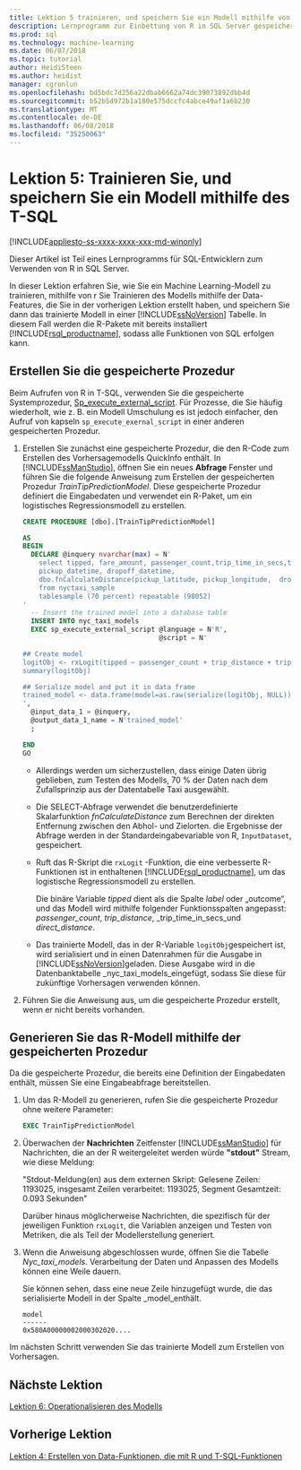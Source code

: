 ```yaml
---
title: Lektion 5 trainieren, und speichern Sie ein Modell mithilfe von R und T-SQL (SQL Server-Machine Learning) | Microsoft Docs
description: Lernprogramm zur Einbettung von R in SQL Server gespeicherte Prozeduren und Funktionen des T-SQL
ms.prod: sql
ms.technology: machine-learning
ms.date: 06/07/2018
ms.topic: tutorial
author: HeidiSteen
ms.author: heidist
manager: cgronlun
ms.openlocfilehash: bd5bdc7d256a22dbab6662a74dc39073892dbb4d
ms.sourcegitcommit: b52b5d972b1a180e575dccfc4abce49af1a6b230
ms.translationtype: MT
ms.contentlocale: de-DE
ms.lasthandoff: 06/08/2018
ms.locfileid: "35250063"
---
```

# <a name="lesson-5-train-and-save-a-model-using-t-sql"></a>Lektion 5: Trainieren Sie, und speichern Sie ein Modell mithilfe des T-SQL
[!INCLUDE[appliesto-ss-xxxx-xxxx-xxx-md-winonly](../../includes/appliesto-ss-xxxx-xxxx-xxx-md-winonly.md)]

Dieser Artikel ist Teil eines Lernprogramms für SQL-Entwicklern zum Verwenden von R in SQL Server.

In dieser Lektion erfahren Sie, wie Sie ein Machine Learning-Modell zu trainieren, mithilfe von r Sie Trainieren des Modells mithilfe der Data-Features, die Sie in der vorherigen Lektion erstellt haben, und speichern Sie dann das trainierte Modell in einer [!INCLUDE[ssNoVersion](../../includes/ssnoversion-md.md)] Tabelle. In diesem Fall werden die R-Pakete mit bereits installiert [!INCLUDE[rsql_productname](../../includes/rsql-productname-md.md)], sodass alle Funktionen von SQL erfolgen kann.

## <a name="create-the-stored-procedure"></a>Erstellen Sie die gespeicherte Prozedur

Beim Aufrufen von R in T-SQL, verwenden Sie die gespeicherte Systemprozedur, [Sp_execute_external_script](../../relational-databases/system-stored-procedures/sp-execute-external-script-transact-sql.md). Für Prozesse, die Sie häufig wiederholt, wie z. B. ein Modell Umschulung es ist jedoch einfacher, den Aufruf von kapseln `sp_execute_exernal_script` in einer anderen gespeicherten Prozedur.

1.  Erstellen Sie zunächst eine gespeicherte Prozedur, die den R-Code zum Erstellen des Vorhersagemodells QuickInfo enthält. In [!INCLUDE[ssManStudio](../../includes/ssmanstudio-md.md)], öffnen Sie ein neues **Abfrage** Fenster und führen Sie die folgende Anweisung zum Erstellen der gespeicherten Prozedur _TrainTipPredictionModel_. Diese gespeicherte Prozedur definiert die Eingabedaten und verwendet ein R-Paket, um ein logistisches Regressionsmodell zu erstellen.

    ```SQL
    CREATE PROCEDURE [dbo].[TrainTipPredictionModel]
    
    AS
    BEGIN
      DECLARE @inquery nvarchar(max) = N'
        select tipped, fare_amount, passenger_count,trip_time_in_secs,trip_distance,
        pickup_datetime, dropoff_datetime,
        dbo.fnCalculateDistance(pickup_latitude, pickup_longitude,  dropoff_latitude, dropoff_longitude) as direct_distance
        from nyctaxi_sample
        tablesample (70 percent) repeatable (98052)
    '
      -- Insert the trained model into a database table
      INSERT INTO nyc_taxi_models
      EXEC sp_execute_external_script @language = N'R',
                                      @script = N'
    
    ## Create model
    logitObj <- rxLogit(tipped ~ passenger_count + trip_distance + trip_time_in_secs + direct_distance, data = InputDataSet)
    summary(logitObj)
    
    ## Serialize model and put it in data frame
    trained_model <- data.frame(model=as.raw(serialize(logitObj, NULL)));
    ',
      @input_data_1 = @inquery,
      @output_data_1_name = N'trained_model'
      ;
    
    END
    GO
    ```

    - Allerdings werden um sicherzustellen, dass einige Daten übrig geblieben, zum Testen des Modells, 70 % der Daten nach dem Zufallsprinzip aus der Datentabelle Taxi ausgewählt.
    
    - Die SELECT-Abfrage verwendet die benutzerdefinierte Skalarfunktion _fnCalculateDistance_ zum Berechnen der direkten Entfernung zwischen den Abhol- und Zielorten.  die Ergebnisse der Abfrage werden in der Standardeingabevariable von R, `InputDataset`, gespeichert.
  
    - Ruft das R-Skript die `rxLogit` -Funktion, die eine verbesserte R-Funktionen ist in enthaltenen [!INCLUDE[rsql_productname](../../includes/rsql-productname-md.md)], um das logistische Regressionsmodell zu erstellen.
  
        Die binäre Variable _tipped_ dient als die Spalte *label* oder „outcome“, und das Modell wird mithilfe folgender Funktionsspalten angepasst:  _passenger_count_, _trip_distance_, _trip_time_in_secs_und _direct_distance_.
  
    -   Das trainierte Modell, das in der R-Variable `logitObj`gespeichert ist, wird serialisiert und in einen Datenrahmen für die Ausgabe in [!INCLUDE[ssNoVersion](../../includes/ssnoversion-md.md)]geladen. Diese Ausgabe wird in die Datenbanktabelle _nyc_taxi_models_eingefügt, sodass Sie diese für zukünftige Vorhersagen verwenden können.
  
2.  Führen Sie die Anweisung aus, um die gespeicherte Prozedur erstellt, wenn er nicht bereits vorhanden.

## <a name="generate-the-r-model-using-the-stored-procedure"></a>Generieren Sie das R-Modell mithilfe der gespeicherten Prozedur

Da die gespeicherte Prozedur, die bereits eine Definition der Eingabedaten enthält, müssen Sie eine Eingabeabfrage bereitstellen.

1. Um das R-Modell zu generieren, rufen Sie die gespeicherte Prozedur ohne weitere Parameter:

    ```SQL
    EXEC TrainTipPredictionModel
    ```

2. Überwachen der **Nachrichten** Zeitfenster [!INCLUDE[ssManStudio](../../includes/ssmanstudio-md.md)] für Nachrichten, die an der R weitergeleitet werden würde **"stdout"** Stream, wie diese Meldung: 

    "Stdout-Meldung(en) aus dem externen Skript: Gelesene Zeilen: 1193025, insgesamt Zeilen verarbeitet: 1193025, Segment Gesamtzeit: 0.093 Sekunden"

    Darüber hinaus möglicherweise Nachrichten, die spezifisch für der jeweiligen Funktion `rxLogit`, die Variablen anzeigen und Testen von Metriken, die als Teil der Modellerstellung generiert.

3.  Wenn die Anweisung abgeschlossen wurde, öffnen Sie die Tabelle *Nyc_taxi_models*. Verarbeitung der Daten und Anpassen des Modells können eine Weile dauern.

    Sie können sehen, dass eine neue Zeile hinzugefügt wurde, die das serialisierte Modell in der Spalte _model_enthält.

    ```
    model
    ------
    0x580A00000002000302020....
    ```

Im nächsten Schritt verwenden Sie das trainierte Modell zum Erstellen von Vorhersagen.

## <a name="next-lesson"></a>Nächste Lektion

[Lektion 6: Operationalisieren des Modells](../tutorials/sqldev-operationalize-the-model.md)

## <a name="previous-lesson"></a>Vorherige Lektion

[Lektion 4: Erstellen von Data-Funktionen, die mit R und T-SQL-Funktionen](..//tutorials/sqldev-create-data-features-using-t-sql.md)

